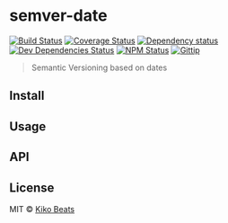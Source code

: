 # semver-date

[![Build Status](http://img.shields.io/travis/Kikobeats/semver-date/master.svg?style=flat)](https://travis-ci.org/Kikobeats/semver-date)
[![Coverage Status](http://img.shields.io/coveralls/Kikobeats/semver-date/master.svg?style=flat)](https://coveralls.io/r/Kikobeats/semver-date?branch=master)
[![Dependency status](http://img.shields.io/david/Kikobeats/semver-date.svg?style=flat)](https://david-dm.org/Kikobeats/semver-date)
[![Dev Dependencies Status](http://img.shields.io/david/dev/Kikobeats/semver-date.svg?style=flat)](https://david-dm.org/Kikobeats/semver-date#info=devDependencies)
[![NPM Status](http://img.shields.io/npm/dm/semver-date.svg?style=flat)](https://www.npmjs.org/package/semver-date)
[![Gittip](http://img.shields.io/gittip/Kikobeats.svg?style=flat)](https://www.gittip.com/Kikobeats/)


> Semantic Versioning based on dates

## Install

## Usage

## API

## License

MIT © [Kiko Beats](http://www.kikobeats.com)